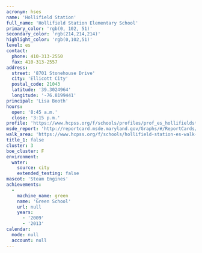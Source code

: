 ```yaml
---
acronym: hses
name: 'Hollifield Station'
full_name: 'Hollifield Station Elementary School'
primary_color: 'rgb(0, 102, 51)'
secondary_color: 'rgb(214,214,214)'
highlight_color: 'rgb(0,102,51)'
level: es
contact:
  phone: 410-313-2550
  fax: 410-313-2557
address:
  street: '8701 Stonehouse Drive'
  city: 'Ellicott City'
  postal_code: 21043
  latitude: '39.3024964'
  longitude: '-76.8199441'
principal: 'Lisa Booth'
hours:
  open: '8:45 a.m.'
  close: '3:15 p.m.'
profile: 'https://www.hcpss.org/f/schools/profiles/prof_es_hollifieldstation.pdf'
msde_report: 'http://reportcard.msde.maryland.gov/Graphs/#/ReportCards/ReportCardSchool/1//1/13/0217/'
walk_area: 'https://www.hcpss.org/f/schools/hollifield-station-es-walk-area.pdf'
title_1: false
cluster: 3
boe_cluster: F
environment:
  water:
    source: city
    extended_testing: false
mascot: 'Steam Engines'
achievements:
  -
    machine_name: green
    name: 'Green School'
    url: null
    years:
      - '2009'
      - '2013'
calendar:
  mode: null
  account: null
---
```

